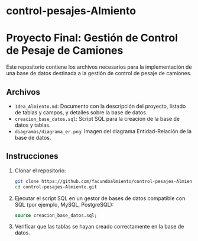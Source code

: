 # control-pesajes-Almiento
# Proyecto Final: Gestión de Control de Pesaje de Camiones

Este repositorio contiene los archivos necesarios para la implementación de una base de datos destinada a la gestión de control de pesaje de camiones.

## Archivos
- `Idea_Almiento.md`: Documento con la descripción del proyecto, listado de tablas y campos, y detalles sobre la base de datos.
- `creacion_base_datos.sql`: Script SQL para la creación de la base de datos y tablas.
- `diagramas/diagrama_er.png`: Imagen del diagrama Entidad-Relación de la base de datos.

## Instrucciones
1. Clonar el repositorio:
   ```bash
   git clone https://github.com/facundoalmiento/control-pesajes-Almiento.git
   cd control-pesajes-Almiento.git
   ```

2. Ejecutar el script SQL en un gestor de bases de datos compatible con SQL (por ejemplo, MySQL, PostgreSQL):
   ```sql
   source creacion_base_datos.sql;
   ```

3. Verificar que las tablas se hayan creado correctamente en la base de datos.
